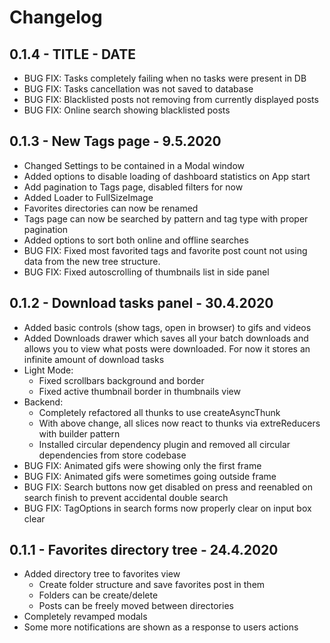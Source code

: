 # Changelog
## 0.1.4 - TITLE - DATE
- BUG FIX: Tasks completely failing when no tasks were present in DB
- BUG FIX: Tasks cancellation was not saved to database
- BUG FIX: Blacklisted posts not removing from currently displayed posts
- BUG FIX: Online search showing blacklisted posts

## 0.1.3 - New Tags page - 9.5.2020
- Changed Settings to be contained in a Modal window
- Added options to disable loading of dashboard statistics on App start
- Add pagination to Tags page, disabled filters for now
- Added Loader to FullSizeImage
- Favorites directories can now be renamed
- Tags page can now be searched by pattern and tag type with proper pagination
- Added options to sort both online and offline searches
- BUG FIX: Fixed most favorited tags and favorite post count not using data from the new tree structure.
- BUG FIX: Fixed autoscrolling of thumbnails list in side panel

## 0.1.2 - Download tasks panel - 30.4.2020
- Added basic controls (show tags, open in browser) to gifs and videos
- Added Downloads drawer which saves all your batch downloads and allows you to view what posts were downloaded. For now it stores an infinite amount of download tasks
- Light Mode:
	- Fixed scrollbars background and border
	- Fixed active thumbnail border in thumbnails view
- Backend:
	- Completely refactored all thunks to use createAsyncThunk
	- With above change, all slices now react to thunks via extreReducers with builder pattern
	- Installed circular dependency plugin and removed all circular dependencies from store codebase
- BUG FIX: Animated gifs were showing only the first frame
- BUG FIX: Animated gifs were sometimes going outside frame
- BUG FIX: Search buttons now get disabled on press and reenabled on search finish to prevent accidental double search
- BUG FIX: TagOptions in search forms now properly clear on input box clear

## 0.1.1 - Favorites directory tree - 24.4.2020
- Added directory tree to favorites view
	- Create folder structure and save favorites post in them
	- Folders can be create/delete
	- Posts can be freely moved between directories
- Completely revamped modals
- Some more notifications are shown as a response to users actions